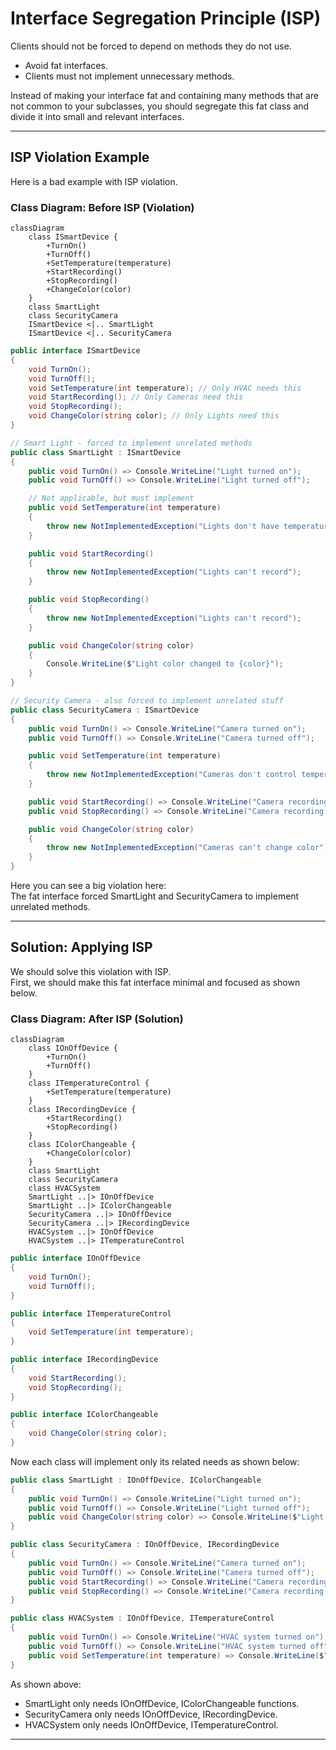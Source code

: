 # Interface Segregation Principle (ISP)

Clients should not be forced to depend on methods they do not use.

- Avoid fat interfaces.
- Clients must not implement unnecessary methods.

Instead of making your interface fat and containing many methods that are not common to your subclasses, you should segregate this fat class and divide it into small and relevant interfaces.

---

## ISP Violation Example

Here is a bad example with ISP violation.

### Class Diagram: Before ISP (Violation)

```mermaid
classDiagram
    class ISmartDevice {
        +TurnOn()
        +TurnOff()
        +SetTemperature(temperature)
        +StartRecording()
        +StopRecording()
        +ChangeColor(color)
    }
    class SmartLight
    class SecurityCamera
    ISmartDevice <|.. SmartLight
    ISmartDevice <|.. SecurityCamera
```

```csharp
public interface ISmartDevice
{
    void TurnOn();
    void TurnOff();
    void SetTemperature(int temperature); // Only HVAC needs this
    void StartRecording(); // Only Cameras need this
    void StopRecording();
    void ChangeColor(string color); // Only Lights need this
}

// Smart Light - forced to implement unrelated methods
public class SmartLight : ISmartDevice
{
    public void TurnOn() => Console.WriteLine("Light turned on");
    public void TurnOff() => Console.WriteLine("Light turned off");

    // Not applicable, but must implement
    public void SetTemperature(int temperature)
    {
        throw new NotImplementedException("Lights don't have temperature control");
    }

    public void StartRecording()
    {
        throw new NotImplementedException("Lights can't record");
    }

    public void StopRecording()
    {
        throw new NotImplementedException("Lights can't record");
    }

    public void ChangeColor(string color)
    {
        Console.WriteLine($"Light color changed to {color}");
    }
}

// Security Camera - also forced to implement unrelated stuff
public class SecurityCamera : ISmartDevice
{
    public void TurnOn() => Console.WriteLine("Camera turned on");
    public void TurnOff() => Console.WriteLine("Camera turned off");

    public void SetTemperature(int temperature)
    {
        throw new NotImplementedException("Cameras don't control temperature");
    }

    public void StartRecording() => Console.WriteLine("Camera recording started");
    public void StopRecording() => Console.WriteLine("Camera recording stopped");

    public void ChangeColor(string color)
    {
        throw new NotImplementedException("Cameras can't change color");
    }
} 
```

Here you can see a big violation here:  
The fat interface forced SmartLight and SecurityCamera to implement unrelated methods.

---

## Solution: Applying ISP

We should solve this violation with ISP.  
First, we should make this fat interface minimal and focused as shown below.

### Class Diagram: After ISP (Solution)

```mermaid
classDiagram
    class IOnOffDevice {
        +TurnOn()
        +TurnOff()
    }
    class ITemperatureControl {
        +SetTemperature(temperature)
    }
    class IRecordingDevice {
        +StartRecording()
        +StopRecording()
    }
    class IColorChangeable {
        +ChangeColor(color)
    }
    class SmartLight
    class SecurityCamera
    class HVACSystem
    SmartLight ..|> IOnOffDevice
    SmartLight ..|> IColorChangeable
    SecurityCamera ..|> IOnOffDevice
    SecurityCamera ..|> IRecordingDevice
    HVACSystem ..|> IOnOffDevice
    HVACSystem ..|> ITemperatureControl
```

```csharp
public interface IOnOffDevice
{
    void TurnOn();
    void TurnOff();
}

public interface ITemperatureControl
{
    void SetTemperature(int temperature);
}

public interface IRecordingDevice
{
    void StartRecording();
    void StopRecording();
}

public interface IColorChangeable
{
    void ChangeColor(string color);
}
```

Now each class will implement only its related needs as shown below:

```csharp  
public class SmartLight : IOnOffDevice, IColorChangeable
{
    public void TurnOn() => Console.WriteLine("Light turned on");
    public void TurnOff() => Console.WriteLine("Light turned off");
    public void ChangeColor(string color) => Console.WriteLine($"Light color changed to {color}");
}

public class SecurityCamera : IOnOffDevice, IRecordingDevice
{
    public void TurnOn() => Console.WriteLine("Camera turned on");
    public void TurnOff() => Console.WriteLine("Camera turned off");
    public void StartRecording() => Console.WriteLine("Camera recording started");
    public void StopRecording() => Console.WriteLine("Camera recording stopped");
}

public class HVACSystem : IOnOffDevice, ITemperatureControl
{
    public void TurnOn() => Console.WriteLine("HVAC system turned on");
    public void TurnOff() => Console.WriteLine("HVAC system turned off");
    public void SetTemperature(int temperature) => Console.WriteLine($"Temperature set to {temperature}°C");
}
```

As shown above:  
- SmartLight only needs IOnOffDevice, IColorChangeable functions.
- SecurityCamera only needs IOnOffDevice, IRecordingDevice.
- HVACSystem only needs IOnOffDevice, ITemperatureControl.

---
